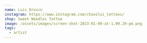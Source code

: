 ```yaml
---
name: Luis Drozco
instagram: https://www.instagram.com/chavolui_tattoos/
shop: Sweet Needles Tattoo
image: /assets/images/screen-shot-2023-01-09-at-1.09.29-pm.png
tags:
  - artist
---
```

